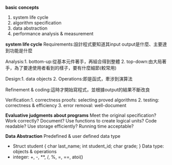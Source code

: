 **basic concepts**

1. system life cycle
2. algorithm specification
3. data abstraction
4. performance analysis & measurement


**system life cycle**
Requirements:設計程式要知道其input output是什麼、主要達到功能是什麼

Analysis:1. bottom-up:從基本元件著手，再組合得到整體
         2. top-down:由大局著手，為了要達使用者看到的樣子，要有什麼細節(較常用)
         
Design:1. data objects
       2. Operations:即是函式，牽涉到演算法

Refinement & coding:這時才開始寫程式，並根據output的結果不斷改良

Verification:1. correctness proofs: selecting proved algorithms
             2. testing: correctness & efficiency
             3. error removal: well-document
             

**Evaluative judgments about programs**
Meet the original specification?
Work correctly?
Document?
Use functions to create logical units?
Code readable?
Use storage efficiently?
Running time acceptable?

**Data Abstraction**
Predefined & user defined data type
* Struct student { char last_name;
                   int student_id;
                   char grade; }
Data type: objects & operations
* integer: +, -, **, /, %, =, ==, atoi()
